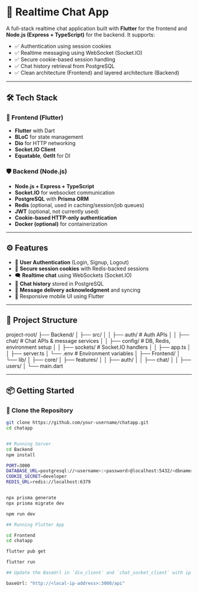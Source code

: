 # 💬 Realtime Chat App

A full-stack realtime chat application built with **Flutter** for the frontend and **Node.js (Express + TypeScript)** for the backend. It supports:

- ✅ Authentication using session cookies
- ✅ Realtime messaging using WebSocket (Socket.IO)
- ✅ Secure cookie-based session handling
- ✅ Chat history retrieval from PostgreSQL
- ✅ Clean architecture (Frontend) and layered architecture (Backend)

---

## 🛠 Tech Stack

### 🚀 Frontend (Flutter)

- **Flutter** with Dart
- **BLoC** for state management
- **Dio** for HTTP networking
- **Socket.IO Client**
- **Equatable**, **GetIt** for DI

### 🛡 Backend (Node.js)

- **Node.js + Express + TypeScript**
- **Socket.IO** for websocket communication
- **PostgreSQL** with **Prisma ORM**
- **Redis** (optional, used in caching/session/job queues)
- **JWT** (optional, not currently used)
- **Cookie-based HTTP-only authentication**
- **Docker (optional)** for containerization

---

## ⚙️ Features

- 👤 **User Authentication** (Login, Signup, Logout)
- 🔐 **Secure session cookies** with Redis-backed sessions
- 🗨 **Realtime chat** using WebSockets (Socket.IO)
- 💾 **Chat history** stored in PostgreSQL
- 🚦 **Message delivery acknowledgment** and syncing
- 📱 Responsive mobile UI using Flutter

---

## 📁 Project Structure

project-root/
├── Backend/
│ ├── src/
│ │ ├── auth/ # Auth APIs
│ │ ├── chat/ # Chat APIs & message services
│ │ ├── config/ # DB, Redis, environment setup
│ │ ├── sockets/ # Socket.IO handlers
│ │ ├── app.ts
│ │ ├── server.ts
│ └── .env # Environment variables
│
├── Frontend/
│ └── lib/
│ ├── core/
│ ├── features/
│ │ ├── auth/
│ │ ├── chat/
│ │ ├── users/
│ └── main.dart

---

## 📦 Getting Started

### 🔁 Clone the Repository

```bash
git clone https://github.com/your-username/chatapp.git
cd chatapp


## Running Server
cd Backend
npm install

PORT=3000
DATABASE_URL=postgresql://<username>:<password>@localhost:5432/<dbname>?schema=public
COOKIE_SECRET=developer
REDIS_URL=redis://localhost:6379


npx prisma generate
npx prisma migrate dev

npm run dev

## Running Flutter App

cd Frontend
cd chatapp

flutter pub get

flutter run

## Update the BaseUrl in `dio_client` and `chat_socket_client` with ip of machine on which the backend is running. App internet connection should also be connected with same internet on which backend is running.

baseUrl: "http://<local-ip-address>:3000/api"



```
